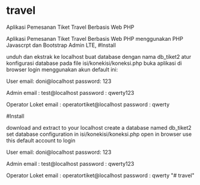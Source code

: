 # travel
Aplikasi Pemesanan Tiket Travel Berbasis Web PHP

Aplikasi Pemesanan Tiket Travel Berbasis Web PHP menggunakan PHP Javascrpt dan Bootstrap Admin LTE, 
#Install

unduh dan ekstrak ke localhost
buat database dengan nama db_tiket2
atur konfigurasi database pada file isi/konekisi/koneksi.php
buka aplikasi di browser
login menggunakan akun default ini:

User
email: doni@localhost
password: 123

Admin
email :	
test@localhost
password :
qwerty123

Operator Loket
email : operatortiket@localhost
password : qwerty


#Install

download and extract to your localhost
create a database named db_tiket2
set database configuration in isi/konekisi/koneksi.php
open in browser
use this default account to login

User
email: doni@localhost
password: 123

Admin
email :	
test@localhost
password :
qwerty123

Operator Loket
email : operatortiket@localhost
password : qwerty
"# travel" 
